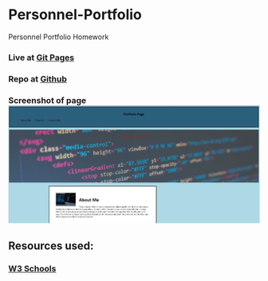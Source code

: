 # Personnel-Portfolio
Personnel Portfolio Homework


### Live at [Git Pages](https://jwcoad.github.io/Personnel-Portfolio/)
### Repo at [Github](https://github.com/JWCoad/Personnel-Portfolio)
### Screenshot of page ![Image of page](https://github.com/JWCoad/Personnel-Portfolio/blob/main/Assets/images/screenshot.JPG)


## Resources used:
### [W3 Schools](https://www.w3schools.com)